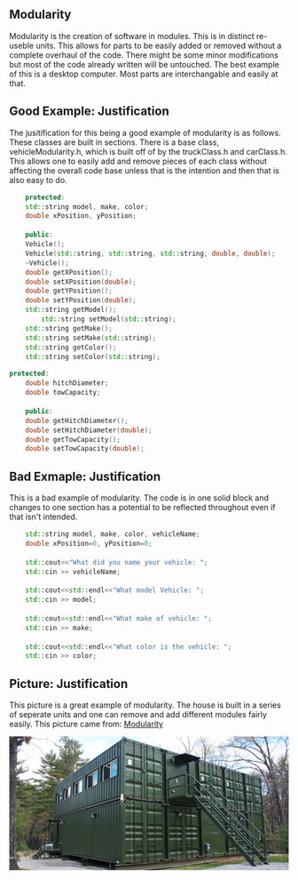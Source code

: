 Modularity
----------
Modularity is the creation of software in modules. This is in distinct re-useble units. This allows for parts to be easily added or removed without a complete overhaul of the code. There might be some minor modifications but most of the code already written will be untouched. The best example of this is a desktop computer. Most parts are interchangable and easily at that. 

Good Example: Justification
---------------------------
The jusitification for this being a good example of modularity is as follows. These classes are built in sections. There is a base class, vehicleModularity.h, which is built off of by the truckClass.h and carClass.h. This allows one to easily add and remove pieces of each class without affecting the overall code base unless that is the intention and then that is also easy to do. 
```c++
	protected:
	std::string model, make, color; 
	double xPosition, yPosition; 
	
	public:
	Vehicle();
	Vehicle(std::string, std::string, std::string, double, double);
	~Vehicle();	
	double getXPosition();
	double setXPosition(double);	
	double getYPosition();
	double setYPosition(double);
	std::string getModel();
    	std::string setModel(std::string);
	std::string getMake();
	std::string setMake(std::string);
	std::string getColor();
	std::string setColor(std::string);	

```
```c++ 
protected:
	double hitchDiameter;
	double towCapacity; 

	public:
	double getHitchDiameter();
	double setHitchDiameter(double);
	double getTowCapacity();
	double setTowCapacity(double);

```
Bad Exmaple: Justification
--------------------------
This is a bad example of modularity. The code is in one solid block and changes to one section has a potential to be reflected throughout even if that isn't intended. 
```c++ 
	std::string model, make, color, vehicleName; 
	double xPosition=0, yPosition=0; 

	std::cout<<"What did you name your vehicle: ";
	std::cin >> vehicleName;

	std::cout<<std::endl<<"What model Vehicle: ";
	std::cin >> model; 
	
	std::cout<<std::endl<<"What make of vehicle: ";
	std::cin >> make; 

	std::cout<<std::endl<<"What color is the vehicle: ";
	std::cin >> color;

```
Picture: Justification
----------------------
This picture is a great example of modularity. The house is built in a series of seperate units and one can remove and add different modules fairly easily. This picture came from: [Modularity](https://www.kratosmsd.com)

![Modularity](/Pictures/modularity.jpg)
